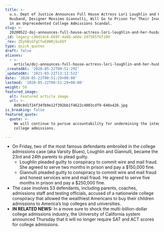 ```yaml
---
title: >-
  u.s. Dept of Justice Announces Full House Actress Lori Loughlin and Her
  Husband, Designer Mossimo Giannulli, Will Go to Prison for Their Involvement
  in an Unprecedented College Admissions Scandal.
slug: >-
  20200522-doj-announces-full-house-actress-lori-loughlin-and-her-husband-designer-mossimo-giannulli-will-go-to-prison-for-their-involvement-in-the-college-admissions-scandal-aka-operation-varsity-blues
_id: legacy-cd8d14c6-669f-4a6b-a60e-2d7565fbf100
_rev: ZEyhBiGfgCfwE8WOjbuSbY
type: quick_quotes
draft: false
aliases:
  - >-
    article/doj-announces-full-house-actress-lori-loughlin-and-her-husband-designer-mossimo-giannulli-will-go-to-prison-for-their-involvement-in-the-college-admissions-scandal-aka-operation-varsity-blues/
_createdAt: '2020-05-22T00:51:29Z'
_updatedAt: '2021-03-22T13:12:52Z'
date: '2020-05-22T00:51:29+00:00'
lastmod: '2020-05-22T00:51:29+00:00'
weight: 50
featured_image:
  alt: Featured article image
  url: >-
    0d9c0d1f24f34fb9e12f392bb1f4622c4003cdf9-640x426.jpg
is_breaking: false
featured_quote:
  quote: >-
    We will continue to pursue accountability for undermining the integrity of
    college admissions.

---
```

* On Friday, two of the most famous defendants embroiled in the college admissions case (aka Varsity Blues), Loughlin and Giannulli, became the 23rd and 24th parents to plead guilty.
  * Loughlin pleaded guilty to conspiracy to commit wire and mail fraud. She agreed to serve two months in prison and pay a $150,000 fine.
  * Giannulli pleaded guilty to conspiracy to commit wire and mail fraud and honest services wire and mail fraud. He agreed to serve five months in prison and pay a $250,000 fine.
* The case involves 53 defendants, including parents, coaches, admissions staff and testing officials, accused of a nationwide college conspiracy that allowed the wealthiest Americans to buy their children admissions to America’s top colleges and universities.
* **IN RELATED NEWS:** In a move sure to shock the multi-billion-dollar college admissions industry, the University of California system announced Thursday that it will no longer require SAT and ACT scores for college admissions.